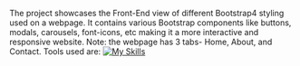 The project showcases the Front-End view of different Bootstrap4 styling used on a webpage. It contains various Bootstrap components like buttons, modals, carousels, font-icons, etc making it a more interactive and responsive website. Note: the webpage has 3 tabs- Home, About, and Contact.
Tools used are:
[![My Skills](https://skillicons.dev/icons?i=js,html,css,bootstrap4)](https://skillicons.dev)
